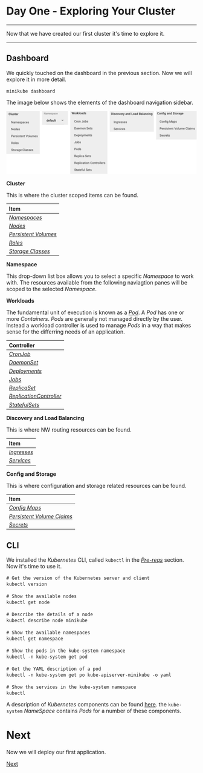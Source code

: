 # Day One - Exploring Your Cluster

---

Now that we have created our first cluster it's time to explore it.

---


## Dashboard

We quickly touched on the dashboard in the previous section.  Now we will explore it in more detail.

```console
minikube dashboard
```

The image below shows the elements of the dashboard navigation sidebar.

<img src="images/dashboard.png" width="878px" />

**Cluster**

This is where the cluster scoped items can be found.

| Item          |
|:--------------|
| [_Namespaces_](https://kubernetes.io/docs/concepts/overview/working-with-objects/namespaces/) |
| [_Nodes_](https://kubernetes.io/docs/concepts/architecture/nodes/) |
| [_Persistent Volumes_](https://kubernetes.io/docs/concepts/storage/persistent-volumes/) |
| [_Roles_](https://kubernetes.io/blog/2017/04/rbac-support-in-kubernetes/) |
| [_Storage Classes_](https://kubernetes.io/docs/concepts/storage/storage-classes/) |

**Namespace**

This drop-down list box allows you to select a specific _Namespace_ to work with.  The resources available from the following naviagtion panes will be scoped to the selected _Namespace_.

**Workloads**

The fundamental unit of execution is known as a [_Pod_](https://kubernetes.io/docs/concepts/workloads/pods/pod-overview/).  A _Pod_ has one or more _Containers_.  _Pods_ are generally not managed directly by the user.  Instead a workload controller is used to manage _Pods_ in a way that makes sense for the differring needs of an application.

| Controller       | 
|:-----------------|
| [_CronJob_](https://kubernetes.io/docs/concepts/workloads/controllers/cron-jobs/) |
| [_DaemonSet_](https://kubernetes.io/docs/concepts/workloads/controllers/daemonset/) |
| [_Deployments_](https://kubernetes.io/docs/concepts/workloads/controllers/deployment/) |
| [_Jobs_](https://kubernetes.io/docs/concepts/workloads/controllers/jobs-run-to-completion/) |
| [_ReplicaSet_](https://kubernetes.io/docs/concepts/workloads/controllers/replicaset/) |
| [_ReplicationController_](https://kubernetes.io/docs/concepts/workloads/controllers/replicationcontroller/) |
| [_StatefulSets_](https://kubernetes.io/docs/concepts/workloads/controllers/statefulset/) |

**Discovery and Load Balancing**

This is where NW routing resources can be found.

| Item             |
|:-----------------|
| [_Ingresses_](https://kubernetes.io/docs/concepts/services-networking/ingress/) |
| [_Services_](https://kubernetes.io/docs/concepts/services-networking/service/) |

**Config and Storage**

This is where configuration and storage related resources can be found.

| Item             |
|:-----------------|
| [_Config Maps_](https://kubernetes.io/docs/tasks/configure-pod-container/configure-pod-configmap/) |
| [_Persistent Volume Claims_](https://kubernetes.io/docs/concepts/storage/persistent-volumes/) |
| [_Secrets_](https://kubernetes.io/docs/concepts/configuration/secret/) |


## CLI

We installed the _Kubernetes_ CLI, called `kubectl` in the [_Pre-reqs_](01-02.md) section.  Now it's time to use it.

```console
# Get the version of the Kubernetes server and client
kubectl version

# Show the available nodes
kubectl get node

# Describe the details of a node
kubectl describe node minikube

# Show the available namespaces
kubectl get namespace

# Show the pods in the kube-system namespace
kubectl -n kube-system get pod

# Get the YAML description of a pod
kubectl -n kube-system get po kube-apiserver-minikube -o yaml

# Show the services in the kube-system namespace
kubectl 
```

A description of _Kubernetes_ components can be found [here](https://kubernetes.io/docs/concepts/overview/components/).  the `kube-system` _NameSpace_ contains _Pods_ for a number of these components.


# Next

Now we will deploy our first application.

[Next](01-05.md)